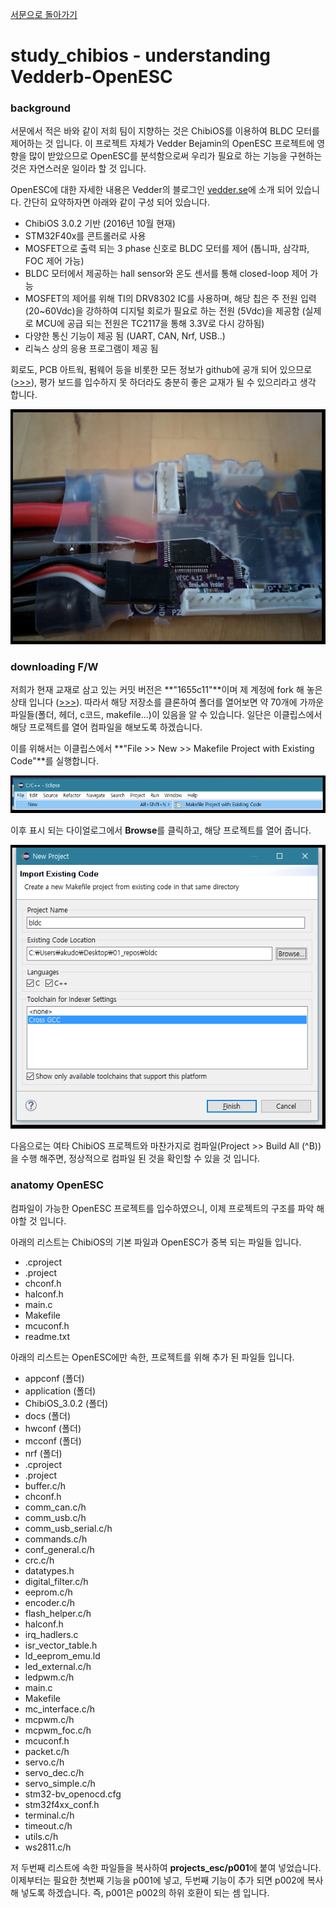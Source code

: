 [서문으로 돌아가기](README.md#howwhat---어떻게-무엇을-개발하고-공유할까)

# study_chibios - understanding Vedderb-OpenESC  
   
### background
  
서문에서 적은 바와 같이 저희 팀이 지향하는 것은 ChibiOS를 이용하여 BLDC 모터를 제어하는 것 입니다. 이 프로젝트 자체가 Vedder Bejamin의 OpenESC 프로젝트에 영향을 많이 받았으므로 OpenESC를 분석함으로써 우리가 필요로 하는 기능을 구현하는 것은 자연스러운 일이라 할 것 입니다.   

OpenESC에 대한 자세한 내용은 Vedder의 블로그인 [vedder.se](http://vedder.se/2015/01/vesc-open-source-esc/)에 소개 되어 있습니다. 간단히 요약하자면 아래와 같이 구성 되어 있습니다.
  
- ChibiOS 3.0.2 기반 (2016년 10월 현재)
- STM32F40x를 콘트롤러로 사용
- MOSFET으로 출력 되는 3 phase 신호로 BLDC 모터를 제어 (톱니파, 삼각파, FOC 제어 가능)
- BLDC 모터에서 제공하는 hall sensor와 온도 센서를 통해 closed-loop 제어 가능
- MOSFET의 제어를 위해 TI의 DRV8302 IC를 사용하며, 해당 칩은 주 전원 입력 (20~60Vdc)을 강하하여 디지털 회로가 필요로 하는 전원 (5Vdc)을 제공함 (실제로 MCU에 공급 되는 전원은 TC2117을 통해 3.3V로 다시 강하됨)
- 다양한 통신 기능이 제공 됨 (UART, CAN, Nrf, USB..)
- 리눅스 상의 응용 프로그램이 제공 됨
  
회로도, PCB 아트웍, 펌웨어 등을 비롯한 모든 정보가 github에 공개 되어 있으므로([>>>](https://github.com/vedderb)), 평가 보드를 입수하지 못 하더라도 충분히 좋은 교재가 될 수 있으리라고 생각 합니다.  
  
![images/200.png](images/200.png)  
  
### downloading F/W
  
저희가 현재 교재로 삼고 있는 커밋 버전은 **"1655c11"**이며 제 계정에 fork 해 놓은 상태 입니다 ([>>>](https://github.com/bus710/bldc)). 따라서 해당 저장소를 클론하여 폴더를 열어보면 약 70개에 가까운 파일들(폴더, 헤더, c코드, makefile...)이 있음을 알 수 있습니다. 일단은 이클립스에서 해당 프로젝트를 열어 컴파일을 해보도록 하겠습니다. 
  
이를 위해서는 이클립스에서 **"File >> New >> Makefile Project with Existing Code"**를 실행합니다. 
  
![images/201.png](images/201.png)  
  
이후 표시 되는 다이얼로그에서 **Browse**를 클릭하고, 해당 프로젝트를 열어 줍니다. 
  
![images/202.png](images/202.png)  

다음으로는 여타 ChibiOS 프로젝트와 마찬가지로 컴파일(Project >> Build All (^B))을 수행 해주면, 정상적으로 컴파일 된 것을 확인할 수 있을 것 입니다.  
  
### anatomy OpenESC  
  
컴파일이 가능한 OpenESC 프로젝트를 입수하였으니, 이제 프로젝트의 구조를 파악 해야할 것 입니다.
  
아래의 리스트는 ChibiOS의 기본 파일과 OpenESC가 중복 되는 파일들 입니다. 
  
- .cproject
- .project
- chconf.h
- halconf.h
- main.c
- Makefile
- mcuconf.h
- readme.txt

아래의 리스트는 OpenESC에만 속한, 프로젝트를 위해 추가 된 파일들 입니다. 

- appconf (폴더)
- application (폴더)
- ChibiOS_3.0.2 (폴더) 
- docs (폴더)
- hwconf (폴더)
- mcconf (폴더)
- nrf (폴더)
- .cproject
- .project
- buffer.c/h
- chconf.h
- comm_can.c/h
- comm_usb.c/h
- comm_usb_serial.c/h
- commands.c/h
- conf_general.c/h
- crc.c/h
- datatypes.h
- digital_filter.c/h
- eeprom.c/h
- encoder.c/h
- flash_helper.c/h
- halconf.h
- irq_hadlers.c
- isr_vector_table.h
- ld_eeprom_emu.ld
- led_external.c/h
- ledpwm.c/h
- main.c
- Makefile
- mc_interface.c/h
- mcpwm.c/h
- mcpwm_foc.c/h
- mcuconf.h
- packet.c/h
- servo.c/h
- servo_dec.c/h
- servo_simple.c/h
- stm32-bv_openocd.cfg
- stm32f4xx_conf.h
- terminal.c/h
- timeout.c/h
- utils.c/h
- ws2811.c/h

저 두번째 리스트에 속한 파일들을 복사하여 **projects_esc/p001**에 붙여 넣었습니다. 이제부터는 필요한 첫번째 기능을 p001에 넣고, 두번째 기능이 추가 되면 p002에 복사해 넣도록 하겠습니다. 즉, p001은 p002의 하위 호환이 되는 셈 입니다.  
